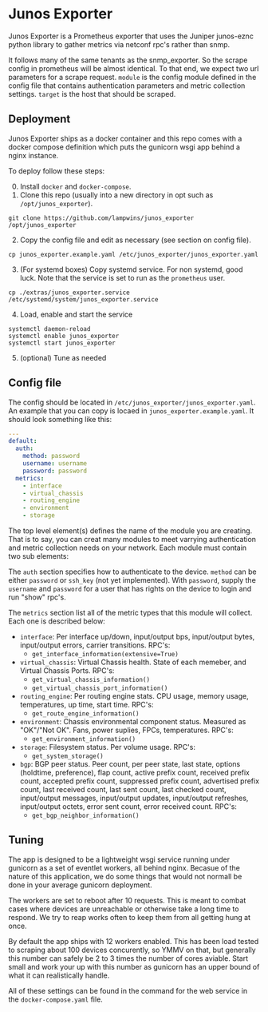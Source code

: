# Junos Exporter
Junos Exporter is a Prometheus exporter that uses the Juniper junos-eznc python library to gather metrics via netconf rpc's rather than snmp.

It follows many of the same tenants as the snmp_exporter. So the scrape config in prometheus will be almost identical. To that end, we expect two url parameters for a scrape request. `module` is the config module defined in the config file that contains authentication parameters and metric collection settings. `target` is the host that should be scraped.

## Deployment
Junos Exporter ships as a docker container and this repo comes with a docker compose definition which puts the gunicorn wsgi app behind a nginx instance.

To deploy follow these steps:

0. Install `docker` and `docker-compose`.
1. Clone this repo (usually into a new directory in opt such as `/opt/junos_exporter`).
```
git clone https://github.com/lampwins/junos_exporter /opt/junos_exporter
```
2. Copy the config file and edit as necessary (see section on config file).
```
cp junos_exporter.example.yaml /etc/junos_exporter/junos_exporter.yaml
```
3. (For systemd boxes) Copy systemd service. For non systemd, good luck. Note that the service is set to run as the `prometheus` user.
```
cp ./extras/junos_exporter.service /etc/systemd/system/junos_exporter.service
```
4. Load, enable and start the service
```
systemctl daemon-reload
systemctl enable junos_exporter
systemctl start junos_exporter
```
5. (optional) Tune as needed

## Config file
The config should be located in `/etc/junos_exporter/junos_exporter.yaml`. An example that you can copy is locaed in `junos_exporter.example.yaml`. It should look something like this:
```yaml
---
default:
  auth:
    method: password
    username: username
    password: password
  metrics:
    - interface
    - virtual_chassis
    - routing_engine
    - environment
    - storage
```

The top level element(s) defines the name of the module you are creating. That is to say, you can creat many modules to meet varrying authentication and metric collection needs on your network. Each module must contain two sub elements:

The `auth` section specifies how to authenticate to the device. `method` can be either `password` or `ssh_key` (not yet implemented). With `password`, supply the `username` and `password` for a user that has rights on the device to login and run "show" rpc's.

The `metrics` section list all of the metric types that this module will collect. Each one is described below:
- `interface`: Per interface up/down, input/output bps, input/output bytes, input/output errors, carrier transitions. RPC's:
  - `get_interface_information(extensive=True)`
- `virtual_chassis`: Virtual Chassis health. State of each memeber, and Virtual Chassis Ports. RPC's:
  - `get_virtual_chassis_information()`
  - `get_virtual_chassis_port_information()`
- `routing_engine`: Per routing engine stats. CPU usage, memory usage, temperatures, up time, start time. RPC's:
  - `get_route_engine_information()`
- `environment`: Chassis environmental component status. Measured as "OK"/"Not OK". Fans, power suplies, FPCs, temperatures. RPC's:
  - `get_environment_information()`
- `storage`: Filesystem status. Per volume usage. RPC's:
  - `get_system_storage()`
- `bgp`: BGP peer status. Peer count, per peer state, last state, options (holdtime, preference), flap count, active prefix count, received prefix count, accepted prefix count, suppressed prefix count, advertised prefix count, last received count, last sent count,
last checked count, input/output messages, input/output updates, input/output refreshes, input/output octets, error sent count, error received count. RPC's:
  - `get_bgp_neighbor_information()`

## Tuning
The app is designed to be a lightweight wsgi service running under gunicorn as a set of eventlet workers, all behind nginx. Becasue of the nature of this application, we do some things that would not normall be done in your average gunicorn deployment.

The workers are set to reboot after 10 requests. This is meant to combat cases where devices are unreachable or otherwise take a long time to respond. We try to reap works often to keep them from all getting hung at once.

By default the app ships with 12 workers enabled. This has been load tested to scraping about 100 devices concurently, so YMMV on that, but generally this number can safely be 2 to 3 times the number of cores aviable. Start small and work your up with this number as gunicorn has an upper bound of what it can realistically handle.

All of these settings can be found in the command for the web service in the `docker-compose.yaml` file.